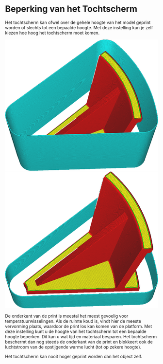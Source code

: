 Beperking van het Tochtscherm
====
Het tochtscherm kan ofwel over de gehele hoogte van het model geprint worden of slechts tot een bepaalde hoogte. Met deze instelling kun je zelf kiezen hoe hoog het tochtscherm moet komen.

<!--screenshot {
"image_path": "draft_shield_enabled.png",
"modellen": [{"script": "headphone_hook.scad"}],
"camerapositie": [-56, 139, 305],
"instellingen": {
    "draft_shield_enabled": true
},
"kleuren": 32
}-->
<!--screenshot {
"image_path": "draft_shield_height_limitation.png",
"modellen": [{"script": "headphone_hook.scad"}],
"camerapositie": [-56, 139, 305],
"instellingen": {
    "draft_shield_enabled": waar,
    "draft_shield_height_limitation": "beperkt",
    "draft_shield_height": 20
},
"kleuren": 32
}-->
![Het tochtscherm is even hoog als het model](../../../articles/images/draft_shield_enabled.png)
![De hoogte van het tochtscherm is beperkt tot 20 mm.](../../../articles/images/draft_shield_height_limitation.png)

De onderkant van de print is meestal het meest gevoelig voor temperatuurwisselingen. Als de ruimte koud is, vindt hier de meeste vervorming plaats, waardoor de print los kan komen van de platform. Met deze instelling kunt u de hoogte van het tochtscherm tot een bepaalde hoogte beperken. Dit kan u wat tijd en materiaal besparen. Het tochtscherm beschermt dan nog steeds de onderkant van de print en blokkeert ook de luchtstroom van de opstijgende warme lucht (tot op zekere hoogte).

Het tochtscherm kan nooit hoger geprint worden dan het object zelf.